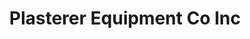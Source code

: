 ---
title: "Plasterer Equipment Co Inc"
url: /sellersville/plasterer-equipment-co-inc/
shop: Werkzeuge
---